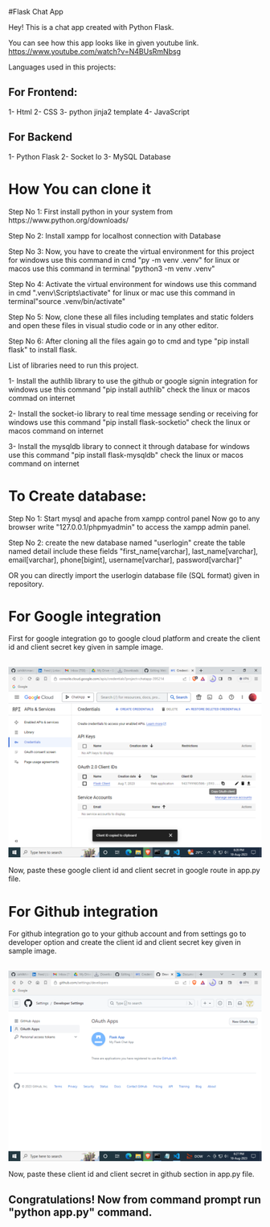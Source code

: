 #Flask Chat App

Hey! This is a chat app created with Python Flask.

You can see how this app looks like in given youtube link.
https://www.youtube.com/watch?v=N4BUsRmNbsg

Languages used in this projects:
<h2>For Frontend:</h2>
1- Html
2- CSS
3- python jinja2 template 
4- JavaScript

<h2>For Backend</h2>
1- Python Flask
2- Socket Io 
3- MySQL Database

<h1>How You can clone it </h1>
Step No 1:
First install python in your system from https://www.python.org/downloads/

Step No 2:
Install xampp for localhost connection with Database

Step No 3:
Now, you have to create the virtual environment for this project
	for windows use this command in cmd "py -m venv .venv"
   	for linux or macos use this command in terminal "python3 -m venv .venv"

Step No 4:
Activate the virtual environment
	for windows use this command in cmd ".venv\Scripts\activate"
	for linux or mac use this command in terminal"source .venv/bin/activate"

Step No 5:
Now, clone these all files including templates and static folders
and open these files in visual studio code or in any other editor.

Step No 6:
After cloning all the files again go to cmd and type "pip install flask" to install flask.

List of libraries need to run this project.

1- Install the authlib library to use the github or google signin integration
	for windows use this command "pip install authlib"
	check the linux or macos commad on internet

2- Install the socket-io library to real time message sending or receiving
	for windows use this command "pip install flask-socketio"
	check the linux or macos command on internet

3- Install the mysqldb library to connect it through database
	for windows use this command "pip install flask-mysqldb"
	check the linux or macos command on internet

<h1>To Create database:</h1>

Step No 1:
Start mysql and apache from xampp control panel
Now go to any browser write "127.0.0.1/phpmyadmin" to access the xampp admin panel.

Step No 2:
create the new database named "userlogin"
create the table named detail include these fields
"first_name[varchar], last_name[varchar], email[varchar], phone[bigint], username[varchar], password[varchar]" 

OR
you can directly import the userlogin database file (SQL format) given in repository.

<h1>For Google integration</h1>
First for google integration go to google cloud platform and create the client id and 
client secret key given in sample image.
<br />
<br />

![My Image](https://github.com/sahilkhimani/Flask-chatApp/blob/main/images/google%20cloud%20platform.png
)

Now, paste these google client id and client secret in google route in app.py file.

<h1>For Github integration</h1>
For github integration go to your github account and from settings go to developer option and create the client id and client secret key given in sample image.
<br />
<br />

![My Image](https://github.com/sahilkhimani/Flask-ChatApp/blob/main/images/github.png)

Now, paste these client id and client secret in github section in app.py file.

<h2>Congratulations! Now from command prompt run "python app.py" command.</h2>
